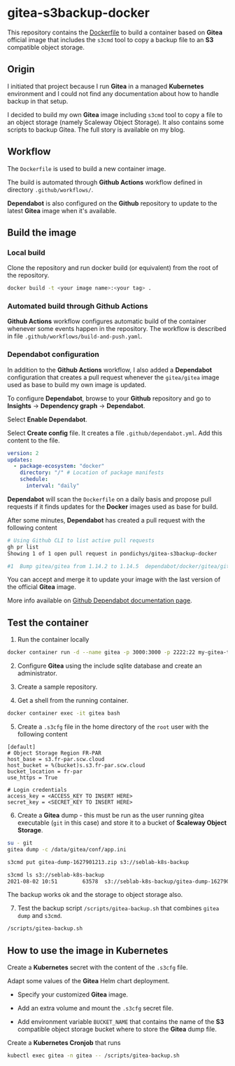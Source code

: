 # gitea-s3backup-docker

This repository contains the [Dockerfile](./Dockerfile) to build a container based on __Gitea__ official image that includes the `s3cmd` tool to copy a backup file to an __S3__ compatible object storage.

## Origin

I initiated that project because I run __Gitea__ in a managed __Kubernetes__ environment and I could not find any documentation about how to handle backup in that setup.

I decided to build my own __Gitea__ image including `s3cmd` tool to copy a file to an object storage (namely Scaleway Object Storage). It also contains some scripts to backup Gitea. The full story is available on my blog.

## Workflow

The `Dockerfile` is used to build a new container image.

The build is automated through __Github Actions__ workflow defined in directory `.github/workflows/`.

__Dependabot__ is also configured on the __Github__ repository to update to the latest __Gitea__ image when it's available.

## Build the image

### Local build

Clone the repository and run docker build (or equivalent) from the root of the repository.

```bash
docker build -t <your image name>:<your tag> .
```

### Automated build through Github Actions

__Github Actions__ workflow configures automatic build of the container whenever some events happen in the repository. The workflow is described in file `.github/workflows/build-and-push.yaml`.


### Dependabot configuration

In addition to the __Github Actions__ workflow, I also added a __Dependabot__ configuration that creates a pull request whenever the `gitea/gitea` image used as base to build my own image is updated.

To configure __Dependabot__, browse to your __Github__ repository and go to __Insights__ -> __Dependency graph__ -> __Dependabot__.

Select __Enable Dependabot__.

Select __Create config__ file. It creates a file `.github/dependabot.yml`. Add this content to the file.

```yaml
version: 2
updates:
  - package-ecosystem: "docker"
    directory: "/" # Location of package manifests
    schedule:
      interval: "daily"
```

__Dependabot__ will scan the `Dockerfile` on a daily basis and propose pull requests if it finds updates for the __Docker__ images used as base for build.

After some minutes, __Dependabot__ has created a pull request with the following content

```bash
# Using Github CLI to list active pull requests 
gh pr list
Showing 1 of 1 open pull request in pondichys/gitea-s3backup-docker

#1  Bump gitea/gitea from 1.14.2 to 1.14.5  dependabot/docker/gitea/gitea-1.14.5
```

You can accept and merge it to update your image with the last version of the official __Gitea__ image.

More info available on [Github Dependabot documentation page](https://help.github.com/github/administering-a-repository/configuration-options-for-dependency-updates).


## Test the container

1. Run the container locally

```bash
docker container run -d --name gitea -p 3000:3000 -p 2222:22 my-gitea-test:0.1
```

2. Configure __Gitea__ using the include sqlite database and create an administrator.

3. Create a sample repository.

4. Get a shell from the running container.

```bash
docker container exec -it gitea bash
```

5. Create a `.s3cfg` file in the home directory of the `root` user with the following content

```plaintext
[default]
# Object Storage Region FR-PAR
host_base = s3.fr-par.scw.cloud
host_bucket = %(bucket)s.s3.fr-par.scw.cloud
bucket_location = fr-par
use_https = True

# Login credentials
access_key = <ACCESS_KEY TO INSERT HERE>
secret_key = <SECRET_KEY TO INSERT HERE>
```

6. Create a __Gitea__ dump - this must be run as the user running gitea executable (`git` in this case) and store it to a bucket of __Scaleway Object Storage__.

```bash
su - git
gitea dump -c /data/gitea/conf/app.ini

s3cmd put gitea-dump-1627901213.zip s3://seblab-k8s-backup

s3cmd ls s3://seblab-k8s-backup
2021-08-02 10:51        63578  s3://seblab-k8s-backup/gitea-dump-1627901213.zip
```

The backup works ok and the storage to object storage also.

7. Test the backup script `/scripts/gitea-backup.sh` that combines `gitea dump` and `s3cmd`.

```bash
/scripts/gitea-backup.sh
```

## How to use the image in Kubernetes

Create a __Kubernetes__ secret with the content of the `.s3cfg` file.

Adapt some values of the __Gitea__ Helm chart deployment.

- Specify your customized __Gitea__ image.

- Add an extra volume and mount the `.s3cfg` secret file.

- Add environment variable `BUCKET_NAME` that contains the name of the __S3__ compatible object storage bucket where to store the __Gitea__ dump file.

Create a __Kubernetes Cronjob__ that runs 

```bash
kubectl exec gitea -n gitea -- /scripts/gitea-backup.sh
```